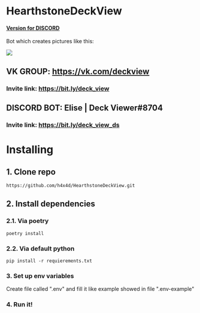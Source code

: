 # HearthstoneDeckView
#### [Version for DISCORD](https://github.com/h4x4d/HearthstoneDeckViewDS)

Bot which creates pictures like this:

![](example.png)


## VK GROUP: https://vk.com/deckview
### Invite link: https://bit.ly/deck_view

## DISCORD BOT: Elise | Deck Viewer#8704
### Invite link: https://bit.ly/deck_view_ds


# Installing
## 1. Clone repo
```
https://github.com/h4x4d/HearthstoneDeckView.git
```
## 2. Install dependencies
### 2.1. Via poetry
``` 
poetry install
```
### 2.2. Via default python
``` 
pip install -r requierements.txt
```
### 3. Set up env variables
Create file called ".env" and fill it like example showed in file ".env-example"
### 4. Run it!

